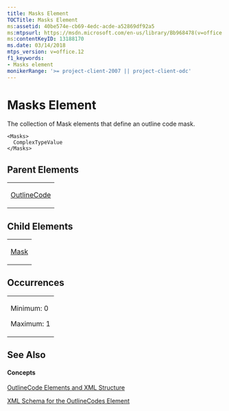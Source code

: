 ```yaml
---
title: Masks Element
TOCTitle: Masks Element
ms:assetid: 40be574e-cb69-4edc-acde-a52869df92a5
ms:mtpsurl: https://msdn.microsoft.com/en-us/library/Bb968478(v=office.12)
ms:contentKeyID: 13188170
ms.date: 03/14/2018
mtps_version: v=office.12
f1_keywords:
- Masks element
monikerRange: '>= project-client-2007 || project-client-odc'
---
```


# Masks Element




The collection of Mask elements that define an outline code mask.

    <Masks>
      ComplexTypeValue
    </Masks>

## Parent Elements

<table>
<colgroup>
<col style="width: 100%" />
</colgroup>
<tbody>
<tr class="odd">
<td><p><a href="outlinecode-element.md">OutlineCode</a></p></td>
</tr>
</tbody>
</table>

## Child Elements

<table>
<colgroup>
<col style="width: 100%" />
</colgroup>
<tbody>
<tr class="odd">
<td><p><a href="mask-element.md">Mask</a></p></td>
</tr>
</tbody>
</table>

## Occurrences

<table>
<colgroup>
<col style="width: 100%" />
</colgroup>
<tbody>
<tr class="odd">
<td><p>Minimum: 0</p>
<p>Maximum: 1</p></td>
</tr>
</tbody>
</table>

## See Also

#### Concepts

[OutlineCode Elements and XML Structure](outlinecode-elements-and-xml-structure.md)

[XML Schema for the OutlineCodes Element](xml-schema-for-the-outlinecodes-element.md)

